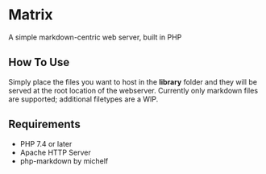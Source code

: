 # Matrix
A simple markdown-centric web server, built in PHP

## How To Use
Simply place the files you want to host in the **library** folder and they will be served at the root location of the webserver. Currently only markdown files are supported; additional filetypes are a WIP.

## Requirements
- PHP 7.4 or later
- Apache HTTP Server
- php-markdown by michelf